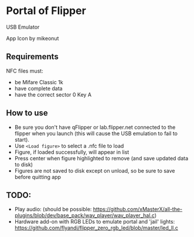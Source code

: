 # Portal of Flipper

USB Emulator

App Icon by mikeonut

## Requirements

NFC files must:

- be Mifare Classic 1k
- have complete data
- have the correct sector 0 Key A

## How to use

- Be sure you don't have qFlipper or lab.flipper.net connected to the flipper when you launch (this will cause the USB emulation to fail to start).
- Use `<Load figure>` to select a .nfc file to load
- Figure, if loaded successfully, will appear in list
- Press center when figure highlighted to remove (and save updated data to disk)
- Figures are not saved to disk except on unload, so be sure to save before quitting app

## TODO:

- Play audio: (should be possible: https://github.com/xMasterX/all-the-plugins/blob/dev/base_pack/wav_player/wav_player_hal.c)
- Hardware add-on with RGB LEDs to emulate portal and 'jail' lights: https://github.com/flyandi/flipper_zero_rgb_led/blob/master/led_ll.c
